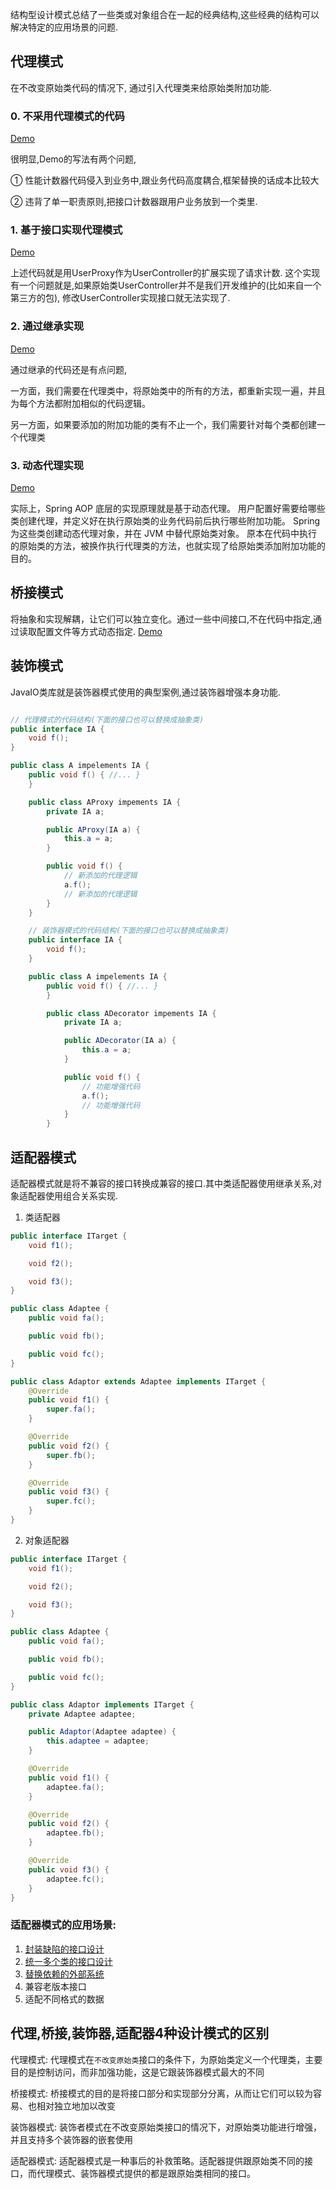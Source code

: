 结构型设计模式总结了一些类或对象组合在一起的经典结构,这些经典的结构可以解决特定的应用场景的问题.

## 代理模式

在不改变原始类代码的情况下, 通过引入代理类来给原始类附加功能.

### 0. 不采用代理模式的代码

[Demo](proxy/UserController.java)

很明显,Demo的写法有两个问题,

① 性能计数器代码侵入到业务中,跟业务代码高度耦合,框架替换的话成本比较大

② 违背了单一职责原则,把接口计数器跟用户业务放到一个类里.

### 1. 基于接口实现代理模式

[Demo](proxy/m1impl/UserProxy.java)

上述代码就是用UserProxy作为UserController的扩展实现了请求计数. 这个实现有一个问题就是,如果原始类UserController并不是我们开发维护的(比如来自一个第三方的包),
修改UserController实现接口就无法实现了.

### 2. 通过继承实现

[Demo](proxy/m2extends/UserControllerProxy.java)

通过继承的代码还是有点问题,

一方面，我们需要在代理类中，将原始类中的所有的方法，都重新实现一遍，并且为每个方法都附加相似的代码逻辑。

另一方面，如果要添加的附加功能的类有不止一个，我们需要针对每个类都创建一个代理类

### 3. 动态代理实现

[Demo](proxy/m3dynamic/MetricsProxy.java)

实际上，Spring AOP 底层的实现原理就是基于动态代理。 用户配置好需要给哪些类创建代理，并定义好在执行原始类的业务代码前后执行哪些附加功能。 Spring为这些类创建动态代理对象，并在 JVM 中替代原始类对象。
原本在代码中执行的原始类的方法，被换作执行代理类的方法，也就实现了给原始类添加附加功能的目的。

## 桥接模式

将抽象和实现解耦，让它们可以独立变化。通过一些中间接口,不在代码中指定,通过读取配置文件等方式动态指定.
[Demo](bridge/designed)

## 装饰模式

JavaIO类库就是装饰器模式使用的典型案例,通过装饰器增强本身功能.

```java

// 代理模式的代码结构(下面的接口也可以替换成抽象类)
public interface IA {
    void f();
}

public class A impelements IA {
    public void f() { //... }
    }

    public class AProxy impements IA {
        private IA a;

        public AProxy(IA a) {
            this.a = a;
        }

        public void f() {
            // 新添加的代理逻辑
            a.f();
            // 新添加的代理逻辑
        }
    }

    // 装饰器模式的代码结构(下面的接口也可以替换成抽象类)
    public interface IA {
        void f();
    }

    public class A impelements IA {
        public void f() { //... }
        }

        public class ADecorator impements IA {
            private IA a;

            public ADecorator(IA a) {
                this.a = a;
            }

            public void f() {
                // 功能增强代码
                a.f();
                // 功能增强代码
            }
        }

```

## 适配器模式

适配器模式就是将不兼容的接口转换成兼容的接口.其中类适配器使用继承关系,对象适配器使用组合关系实现.

1. 类适配器

```java
public interface ITarget {
    void f1();

    void f2();

    void f3();
}

public class Adaptee {
    public void fa();

    public void fb();

    public void fc();
}

public class Adaptor extends Adaptee implements ITarget {
    @Override
    public void f1() {
        super.fa();
    }

    @Override
    public void f2() {
        super.fb();
    }

    @Override
    public void f3() {
        super.fc();
    }
}
```

2. 对象适配器

```java
public interface ITarget {
    void f1();

    void f2();

    void f3();
}

public class Adaptee {
    public void fa();

    public void fb();

    public void fc();
}

public class Adaptor implements ITarget {
    private Adaptee adaptee;

    public Adaptor(Adaptee adaptee) {
        this.adaptee = adaptee;
    }

    @Override
    public void f1() {
        adaptee.fa();
    }

    @Override
    public void f2() {
        adaptee.fb();
    }

    @Override
    public void f3() {
        adaptee.fc();
    }
}
```

### 适配器模式的应用场景:

1. [封装缺陷的接口设计](adaptor/m1flaw/CDAdaptor.java)
2. [统一多个类的接口设计](adaptor/m2multiclass/designed/RiskManagement.java)
3. [替换依赖的外部系统](adaptor/m3replace/OurAdaptor.java)
4. 兼容老版本接口
5. 适配不同格式的数据

## 代理,桥接,装饰器,适配器4种设计模式的区别

代理模式: 代理模式在`不改变原始类`接口的条件下，为原始类定义一个代理类，主要目的是控制访问，而非加强功能，这是它跟装饰器模式最大的不同

桥接模式: 桥接模式的目的是将接口部分和实现部分分离，从而让它们可以较为容易、也相对独立地加以改变

装饰器模式: 装饰者模式在不改变原始类接口的情况下，对原始类功能进行增强，并且支持多个装饰器的嵌套使用

适配器模式: 适配器模式是一种事后的补救策略。适配器提供跟原始类不同的接口，而代理模式、装饰器模式提供的都是跟原始类相同的接口。